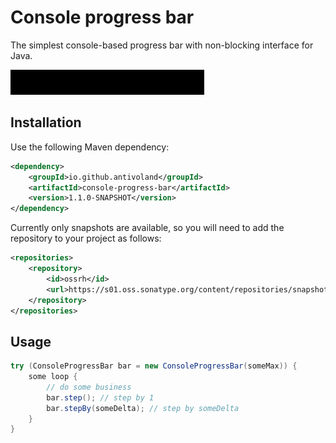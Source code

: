 # Console progress bar

The simplest console-based progress bar with non-blocking interface for Java.

![Animated preview](bar.gif)

## Installation

Use the following Maven dependency:

```xml
<dependency>
    <groupId>io.github.antivoland</groupId>
    <artifactId>console-progress-bar</artifactId>
    <version>1.1.0-SNAPSHOT</version>
</dependency>
```

Currently only snapshots are available, so you will need to add the repository to your project as follows:

```xml
<repositories>
    <repository>
        <id>ossrh</id>
        <url>https://s01.oss.sonatype.org/content/repositories/snapshots</url>
    </repository>
</repositories>
```

## Usage

```java
try (ConsoleProgressBar bar = new ConsoleProgressBar(someMax)) {
    some loop {
        // do some business
        bar.step(); // step by 1
        bar.stepBy(someDelta); // step by someDelta
    }
}
```